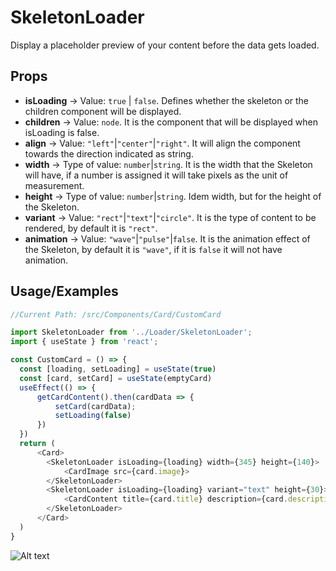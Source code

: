 
# SkeletonLoader

Display a placeholder preview of your content before the data gets loaded.
## Props
- **isLoading** -> Value: `true` | `false`. Defines whether the skeleton or the children component will be displayed.
- **children** -> Value: `node`. It is the component that will be displayed when isLoading is false.
- **align** -> Value: `"left"`|`"center"`|`"right"`. It will align the component towards the direction indicated as string.
- **width** -> Type of value: `number`|`string`. It is the width that the Skeleton will have, if a number is assigned it will take pixels as the unit of measurement.
- **height** -> Type of value: `number`|`string`. Idem width, but for the height of the Skeleton.
- **variant** -> Value: `"rect"`|`"text"`|`"circle"`. It is the type of content to be rendered, by default it is `"rect"`.
- **animation** -> Value: `"wave"`|`"pulse"`|`false`. It is the animation effect of the Skeleton, by default it is `"wave"`, if it is `false` it will not have animation.

## Usage/Examples

```javascript
//Current Path: /src/Components/Card/CustomCard

import SkeletonLoader from '../Loader/SkeletonLoader';
import { useState } from 'react';

const CustomCard = () => {
  const [loading, setLoading] = useState(true)
  const [card, setCard] = useState(emptyCard)
  useEffect(() => {
      getCardContent().then(cardData => {
          setCard(cardData);
          setLoading(false)
      })
  })
  return (
      <Card>
        <SkeletonLoader isLoading={loading} width={345} height={140}>
            <CardImage src={card.image}>
        </SkeletonLoader>
        <SkeletonLoader isLoading={loading} variant="text" height={30}>
            <CardContent title={card.title} description={card.description}>
        </SkeletonLoader>
      </Card>
  )
}
```
![Alt text](https://lh4.googleusercontent.com/TwVflaeE285jod1V3ri1JfouTEjE5UfWq1JIYXAnoE-rahGyJiSw7KPt1psXpgvatMCb8J-LHFoYGA=w861-h672)